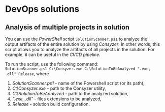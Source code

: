 # DevOps solutions

## Analysis of multiple projects in solution
You can use the *PowerShell* script ```SolutionScanner.ps1``` to analyze the output artifacts of the entire solution by using *Consyzer*.
In other words, this script allows you to analyze the artifacts of all projects in the solution.
For example, it can be useful in the *CI/CD pipeline*.

To run the script, use the following command:       
```SolutionScanner.ps1 C:\Consyzer.exe C:\SolutionToBeAnalyzed ".exe, .dll" Release```, where        
1) *SolutionScanner.ps1* - name of the Powershell script (or its path),          
2) *C:\Consyzer.exe* - path to the Consyzer utility,       
3) *C:\SolutionToBeAnalyzed* - path to the analyzed solution,        
4) *".exe, .dll"* - files extensions to be analyzed,        
5) *Release* - solution build configuration.       
